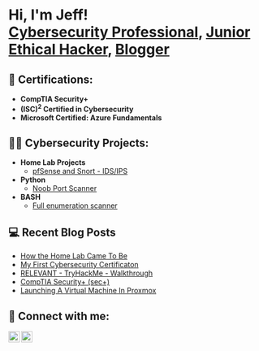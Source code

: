 <h1>Hi, I'm Jeff! <br/><a href="https://www.linkedin.com/in/jeff-faatz/">Cybersecurity Professional</a>, <a href="https://github.com/jeffreyfaatz">Junior Ethical Hacker</a>, <a href="https://jeffreyfaatz.com">Blogger</a></h1>

<h2>📜 Certifications:</h2>

- <b>CompTIA Security+</b>
- <b>(ISC)<sup>2</sup> Certified in Cybersecurity</b>
- <b>Microsoft Certified: Azure Fundamentals</b>

<h2>👨‍💻 Cybersecurity Projects:</h2>

- <b>Home Lab Projects</b>
  - [pfSense and Snort - IDS/IPS](https://github.com/jeffreyfaatz)
- <b>Python</b>
  - [Noob Port Scanner](https://github.com/jeffreyfaatz)
- <b>BASH</b>
  - [Full enumeration scanner](https://www.github.com/jeffreyfaatz)

<h2>💻 Recent Blog Posts</h2>

- [How the Home Lab Came To Be](https://jeffreyfaatz.com/how-the-homelab-came-to-be/)
- [My First Cybersecurity Certificaton](https://jeffreyfaatz.com/my-first-cybersecurity-certification/)
- [RELEVANT - TryHackMe - Walkthrough](https://jeffreyfaatz.com/relevant-tryhackme-ctf-walkthrough/)
- [CompTIA Security+ (sec+)](https://jeffreyfaatz.com/comptia-security-sec/)
- [Launching A Virtual Machine In Proxmox](https://www.youtube.com/watch?v=E2MwRWxDBkA)

<h2> 🤳 Connect with me:</h2>

[<img align="left" alt="jeff_faatz | Twitter" width="22px" src="https://cdn.jsdelivr.net/npm/simple-icons@v3/icons/twitter.svg" />][twitter]
[<img align="left" alt="jeff-faatz | LinkedIn" width="22px" src="https://cdn.jsdelivr.net/npm/simple-icons@v3/icons/linkedin.svg" />][linkedin]

[twitter]: https://twitter.com/jeff_faatz
[linkedin]: https://www.linkedin.com/in/jeff-faatz/

<!--
**jeffreyfaatz/jeffreyfaatz** is a ✨ _special_ ✨ repository because its `README.md` (this file) appears on your GitHub profile.

Here are some ideas to get you started:

- 🔭 I’m currently working on ...
- 🌱 I’m currently learning ...
- 👯 I’m looking to collaborate on ...
- 🤔 I’m looking for help with ...
- 💬 Ask me about ...
- 📫 How to reach me: ...
- 😄 Pronouns: ...
- ⚡ Fun fact: ...
-->
